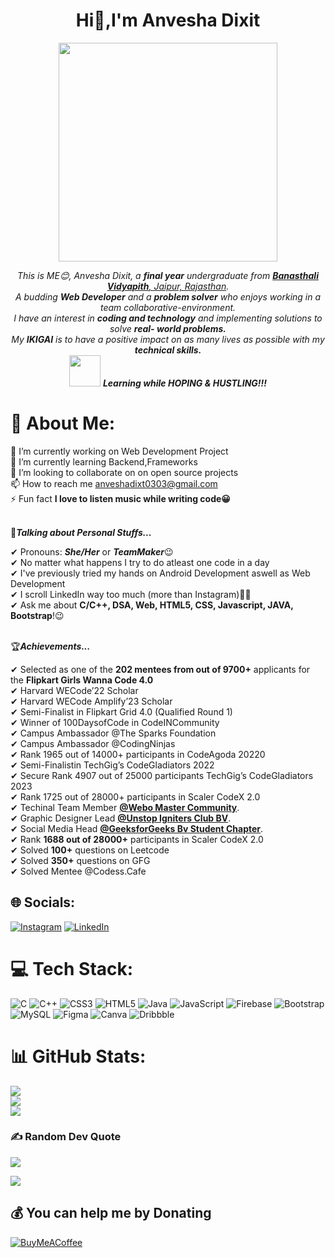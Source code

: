 

<h1 align="center">Hi👋,I'm Anvesha Dixit</h1>

<p align="center">
  <img src="https://camo.githubusercontent.com/e20822b4282c07ffd010cd05f855a6561d3b62358ca9e607e4901288dd748fcb/68747470733a2f2f63646e2e6472696262626c652e636f6d2f75736572732f323133313939332f73637265656e73686f74732f343934383733362f74686f75676874776f726b732d6769665f6472696262626c652e676966" height="350"/>
</p>


<p align="center">
  <em>
    This is ME😊, Anvesha Dixit, a <b>final year</b> undergraduate from <a href="http://www.banasthali.org/banasthali/wcms/en/home/"> <b>Banasthali Vidyapith</b>, Jaipur, Rajasthan</a>. <br>
    A budding <b>Web Developer</b> and a <b>problem solver</b> who enjoys working in a team collaborative-environment. <br>I have an interest in <b>coding and technology</b> and implementing solutions to solve <b>real- world problems.</b> <br>My <b>IKIGAI</b> is to have a positive impact on as many lives as possible with my<b> technical skills.</b>
   
   
  </em> 
  <br>
  <img src="https://media.giphy.com/media/VgCDAzcKvsR6OM0uWg/giphy.gif" width="50" /> <b><i>Learning while HOPING & HUSTLING!!!</i></b> 
</p>

# 💫 About Me:
🔭 I’m currently working on Web Development Project<br>
🌱 I’m currently learning Backend,Frameworks<br>
👯 I’m looking to collaborate on on open source projects<br>
📫 How to reach me anveshadixt0303@gmail.com<br>
⚡ Fun fact **I love to listen music while writing code😀**<br><br>


👩***Talking about Personal Stuffs...***

✔ Pronouns: ***She/Her*** or ***TeamMaker***😉 <br>
✔ No matter what happens I try to do atleast one code in a day <br>
✔ I've previously tried my hands on Android Development aswell as Web Development <br>
✔ I scroll LinkedIn way too much (more than Instagram)💁‍♀️<br>
✔ Ask me about **C/C++, DSA, Web, HTML5, CSS, Javascript, JAVA, Bootstrap**!😉<br><br>



🏆***Achievements...***

✔ Selected as one of the **202 mentees from out of 9700+** applicants for the **Flipkart Girls Wanna Code 4.0**<br>
✔ Harvard WECode’22 Scholar <br>
✔ Harvard WECode Amplify’23 Scholar <br>
✔ Semi-Finalist in Flipkart Grid 4.0 (Qualified Round 1)<br>
✔ Winner of 100DaysofCode in CodeINCommunity<br>
✔ Campus Ambassador @The Sparks Foundation<br>
✔ Campus Ambassador @CodingNinjas<br>
✔ Rank 1965 out of 14000+ participants in CodeAgoda 20220 <br>
✔ Semi-Finalistin TechGig’s CodeGladiators 2022 <br>
✔ Secure Rank 4907 out of 25000 participants TechGig’s CodeGladiators 2023 <br>
✔ Rank 1725 out of 28000+ participants in Scaler CodeX 2.0 <br>
✔ Techinal Team Member <a href="https://www.linkedin.com/company/webo-master/mycompany/"><b>@Webo Master Community</b></a>. <br>
✔ Graphic Designer Lead <a href="https://www.linkedin.com/company/unstop-banasthali-vidyapith/"><b>@Unstop Igniters Club BV</b></a>. <br>
✔ Social Media Head <a href="https://www.linkedin.com/company/geeksforgeeks-bv-chapter/"><b>@GeeksforGeeks Bv Student Chapter</b></a>. <br>
✔ Rank **1688 out of 28000+** participants in Scaler CodeX 2.0 <br>
✔ Solved **100+** questions on Leetcode <br>
✔ Solved **350+** questions on GFG <br>
✔ Solved Mentee @Codess.Cafe <br>


## 🌐 Socials:
[![Instagram](https://img.shields.io/badge/Instagram-%23E4405F.svg?logo=Instagram&logoColor=white)](https://instagram.com/anveshadixit0303) [![LinkedIn](https://img.shields.io/badge/LinkedIn-%230077B5.svg?logo=linkedin&logoColor=white)](https://linkedin.com/in/anvesha-dixit-44338a218) 

# 💻 Tech Stack:
![C](https://img.shields.io/badge/c-%2300599C.svg?style=flat&logo=c&logoColor=white) ![C++](https://img.shields.io/badge/c++-%2300599C.svg?style=flat&logo=c%2B%2B&logoColor=white) ![CSS3](https://img.shields.io/badge/css3-%231572B6.svg?style=flat&logo=css3&logoColor=white) ![HTML5](https://img.shields.io/badge/html5-%23E34F26.svg?style=flat&logo=html5&logoColor=white) ![Java](https://img.shields.io/badge/java-%23ED8B00.svg?style=flat&logo=java&logoColor=white) ![JavaScript](https://img.shields.io/badge/javascript-%23323330.svg?style=flat&logo=javascript&logoColor=%23F7DF1E) ![Firebase](https://img.shields.io/badge/firebase-%23039BE5.svg?style=flat&logo=firebase) ![Bootstrap](https://img.shields.io/badge/bootstrap-%23563D7C.svg?style=flat&logo=bootstrap&logoColor=white) ![MySQL](https://img.shields.io/badge/mysql-%2300f.svg?style=flat&logo=mysql&logoColor=white) 	![Figma](https://img.shields.io/badge/figma-%23F24E1E.svg?style=flat&logo=figma&logoColor=white) ![Canva](https://img.shields.io/badge/Canva-%2300C4CC.svg?style=flat&logo=Canva&logoColor=white) ![Dribbble](https://img.shields.io/badge/Dribbble-EA4C89?style=flat&logo=dribbble&logoColor=white)
# 📊 GitHub Stats:
![](https://github-readme-stats.vercel.app/api?username=anveshadixit&theme=merko&hide_border=false&include_all_commits=false&count_private=false)<br/>
![](https://github-readme-streak-stats.herokuapp.com/?user=anveshadixit&theme=merko&hide_border=false)<br/>
![](https://github-readme-stats.vercel.app/api/top-langs/?username=anveshadixit&theme=merko&hide_border=false&include_all_commits=false&count_private=false&layout=compact)

### ✍️ Random Dev Quote
![](https://quotes-github-readme.vercel.app/api?type=horizontal&theme=merko)

[![](https://visitcount.itsvg.in/api?id=anveshadixit&icon=7&color=10)](https://visitcount.itsvg.in)

  ## 💰 You can help me by Donating
  [![BuyMeACoffee](https://img.shields.io/badge/Buy%20Me%20a%20Coffee-ffdd00?style=for-the-badge&logo=buy-me-a-coffee&logoColor=black)](https://buymeacoffee.com/anveshadixit) 

  
<!-- Proudly created with GPRM ( https://gprm.itsvg.in ) -->
